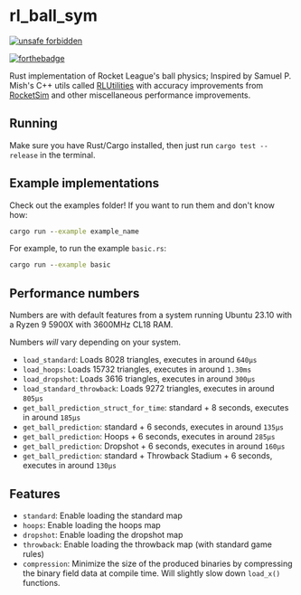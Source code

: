 # rl_ball_sym

[![unsafe forbidden](https://img.shields.io/badge/unsafe-forbidden-success.svg)](https://github.com/rust-secure-code/safety-dance/)

[![forthebadge](https://forthebadge.com/images/badges/made-with-rust.svg)](https://forthebadge.com)

Rust implementation of Rocket League's ball physics;
Inspired by Samuel P. Mish's C++ utils called [RLUtilities](https://github.com/samuelpmish/RLUtilities)
with accuracy improvements from [RocketSim](https://github.com/ZealanL/RocketSim)
and other miscellaneous performance improvements.

## Running

Make sure you have Rust/Cargo installed, then just run `cargo test --release` in the terminal.

## Example implementations

Check out the examples folder! If you want to run them and don't know how:

```bat
cargo run --example example_name
```

For example, to run the example `basic.rs`:

```bat
cargo run --example basic
```

## Performance numbers

Numbers are with default features from a system running Ubuntu 23.10 with a Ryzen 9 5900X with 3600MHz CL18 RAM.

Numbers _will_ vary depending on your system.

+ `load_standard`: Loads 8028 triangles, executes in around `640µs`
+ `load_hoops`: Loads 15732 triangles, executes in around `1.30ms`
+ `load_dropshot`: Loads 3616 triangles, executes in around `300µs`
+ `load_standard_throwback`: Loads 9272 triangles, executes in around `805µs`
+ `get_ball_prediction_struct_for_time`: standard + 8 seconds, executes in around `185µs`
+ `get_ball_prediction`: standard + 6 seconds, executes in around `135µs`
+ `get_ball_prediction`: Hoops + 6 seconds, executes in around `285µs`
+ `get_ball_prediction`: Dropshot + 6 seconds, executes in around `160µs`
+ `get_ball_prediction`: standard + Throwback Stadium + 6 seconds, executes in around `130µs`

## Features

+ `standard`: Enable loading the standard map
+ `hoops`: Enable loading the hoops map
+ `dropshot`: Enable loading the dropshot map
+ `throwback`: Enable loading the throwback map (with standard game rules)
+ `compression`: Minimize the size of the produced binaries by compressing the binary field data at compile time. Will slightly slow down `load_x()` functions.
